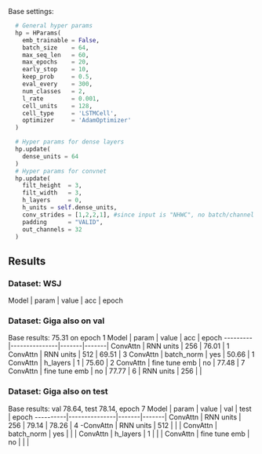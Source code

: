 
Base settings:
```python
  # General hyper params
  hp = HParams(
    emb_trainable = False,
    batch_size    = 64,
    max_seq_len   = 60,
    max_epochs    = 20,
    early_stop    = 10,
    keep_prob     = 0.5,
    eval_every    = 300,
    num_classes   = 2,
    l_rate        = 0.001,
    cell_units    = 128,
    cell_type     = 'LSTMCell',
    optimizer     = 'AdamOptimizer'
  )

  # Hyper params for dense layers
  hp.update(
    dense_units = 64
  )
  # Hyper params for convnet
  hp.update(
    filt_height  = 3,
    filt_width   = 3,
    h_layers     = 0,
    h_units = self.dense_units,
    conv_strides = [1,2,2,1], #since input is "NHWC", no batch/channel stride
    padding      = "VALID",
    out_channels = 32
  )
```

## Results

### Dataset: WSJ
Model    | param      | value | acc   | epoch

### Dataset: Giga also on val
Base results: 75.31 on epoch 1
Model    | param         | value | acc   | epoch
---------|---------------|-------|-------|
ConvAttn | RNN units     | 256   | 76.01 | 1
ConvAttn | RNN units     | 512   | 69.51 | 3
ConvAttn | batch_norm    | yes   | 50.66 | 1
ConvAttn | h_layers      | 1     | 75.60 | 2
ConvAttn | fine tune emb | no    | 77.48 | 7
ConvAttn | fine tune emb | no    | 77.77 | 6
         | RNN units     | 256   |       |


### Dataset: Giga also on test
Base results: val 78.64, test 78.14, epoch 7
Model     | param         | value | val   | test  | epoch
----------|---------------|-------|-------|
ConvAttn  | RNN units     | 256   | 79.14 | 78.26 | 4
-ConvAttn  | RNN units     | 512   |       |       |
ConvAttn  | batch_norm    | yes   |       |       |
ConvAttn  | h_layers      | 1     |       |       |
ConvAttn  | fine tune emb | no    |       |       |


